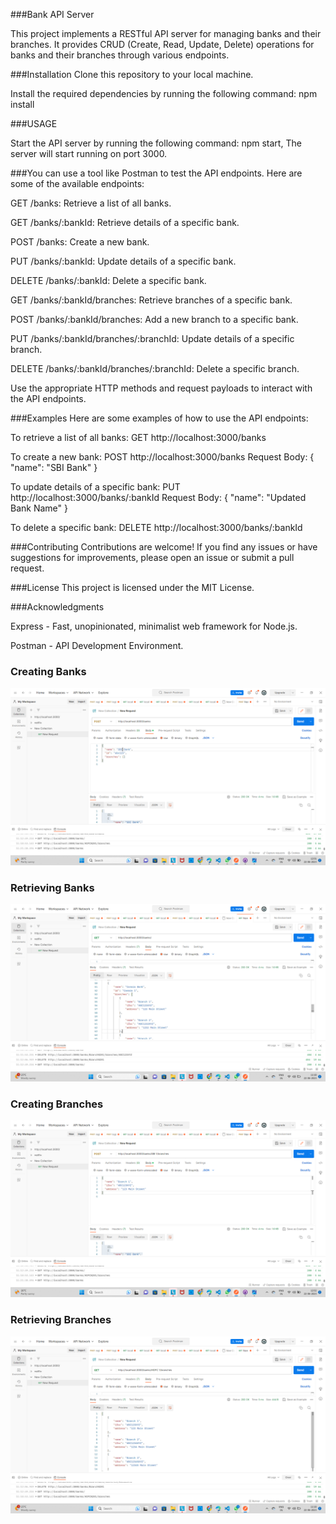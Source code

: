 ###Bank API Server

This project implements a RESTful API server for managing banks and their branches. It provides CRUD (Create, Read, Update, Delete) operations for banks and their branches through various endpoints.

###Installation
Clone this repository to your local machine.

Install the required dependencies by running the following command:
npm install

###USAGE

Start the API server by running the following command:
npm start,
The server will start running on port 3000.



###You can use a tool like Postman to test the API endpoints. Here are some of the available endpoints:

GET /banks: Retrieve a list of all banks.

GET /banks/:bankId: Retrieve details of a specific bank.

POST /banks: Create a new bank.

PUT /banks/:bankId: Update details of a specific bank.

DELETE /banks/:bankId: Delete a specific bank.

GET /banks/:bankId/branches: Retrieve branches of a specific bank.

POST /banks/:bankId/branches: Add a new branch to a specific bank.

PUT /banks/:bankId/branches/:branchId: Update details of a specific branch.

DELETE /banks/:bankId/branches/:branchId: Delete a specific branch.

Use the appropriate HTTP methods and request payloads to interact with the API endpoints.

###Examples
Here are some examples of how to use the API endpoints:

To retrieve a list of all banks:
GET http://localhost:3000/banks

To create a new bank:
POST http://localhost:3000/banks
Request Body: { "name": "SBI Bank" }

To update details of a specific bank:
PUT http://localhost:3000/banks/:bankId
Request Body: { "name": "Updated Bank Name" }

To delete a specific bank:
DELETE http://localhost:3000/banks/:bankId

###Contributing
Contributions are welcome! If you find any issues or have suggestions for improvements, please open an issue or submit a pull request.

###License
This project is licensed under the MIT License.

###Acknowledgments

Express - Fast, unopinionated, minimalist web framework for Node.js.

Postman - API Development Environment.

### Creating Banks
![Post Banks](screenshots/Postbanks.png)
### Retrieving Banks
![Get Banks](screenshots/getbanks.png)
### Creating Branches
![Post Branches](screenshots/postbranches.png)
### Retrieving Branches
![Get Branches](screenshots/getbranches.png)





